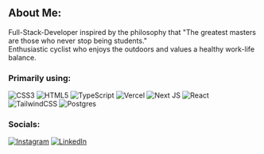 ## About Me:

Full-Stack-Developer inspired by the philosophy that "The greatest masters are those who never stop being students."<br>Enthusiastic cyclist who enjoys the outdoors and values a healthy work-life balance.

### Primarily using:

![CSS3](https://img.shields.io/badge/css3-%231572B6.svg?style=flat&logo=css3&logoColor=white) ![HTML5](https://img.shields.io/badge/html5-%23E34F26.svg?style=flat&logo=html5&logoColor=white) ![TypeScript](https://img.shields.io/badge/typescript-%23007ACC.svg?style=flat&logo=typescript&logoColor=white) ![Vercel](https://img.shields.io/badge/vercel-%23000000.svg?style=flat&logo=vercel&logoColor=white) ![Next JS](https://img.shields.io/badge/Next-black?style=flat&logo=next.js&logoColor=white) ![React](https://img.shields.io/badge/react-%2320232a.svg?style=flat&logo=react&logoColor=%2361DAFB) ![TailwindCSS](https://img.shields.io/badge/tailwindcss-%2338B2AC.svg?style=flat&logo=tailwind-css&logoColor=white) ![Postgres](https://img.shields.io/badge/postgres-%23316192.svg?style=flat&logo=postgresql&logoColor=white)

### Socials:

[![Instagram](https://img.shields.io/badge/Instagram-%23E4405F.svg?logo=Instagram&logoColor=white)](https://instagram.com/julian.pietracz) [![LinkedIn](https://img.shields.io/badge/LinkedIn-%230077B5.svg?logo=linkedin&logoColor=white)](https://www.linkedin.com/in/julian-pietracz-04b08231b/)

<!-- Proudly created with GPRM ( https://gprm.itsvg.in ) -->
